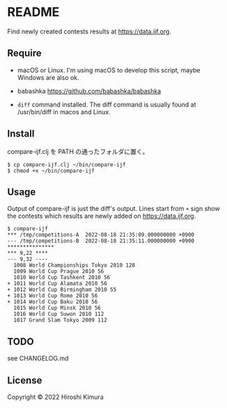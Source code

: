 # README

Find newly created contests results at https://data.ijf.org.

## Require

* macOS or Linux. I'm using macOS to develop this script,
maybe Windows are also ok.

* babashka
https://github.com/babashka/babashka

* `diff` command installed.
The diff command is usually found at /usr/bin/diff in macos and Linux.

## Install
compare-ijf.clj を PATH の通ったフォルダに置く。

    $ cp compare-ijf.clj ~/bin/compare-ijf
    $ chmod +x ~/bin/compare-ijf

## Usage

Output of compare-ijf is just the diff's output.
Lines start from `+` sign show the contests which results are newly added on
https://data.ijf.org.

```
$ compare-ijf
*** /tmp/competitions-A  2022-08-18 21:35:09.000000000 +0900
--- /tmp/competitions-B  2022-08-18 21:35:11.000000000 +0900
***************
*** 9,22 ****
--- 9,32 ----
  1008 World Championships Tokyo 2010 128
  1009 World Cup Prague 2010 56
  1010 World Cup Tashkent 2010 56
+ 1011 World Cup Alamata 2010 56
+ 1012 World Cup Birmingham 2010 55
+ 1013 World Cup Rome 2010 56
+ 1014 World Cup Baku 2010 56
  1015 World Cup Minsk 2010 56
  1016 World Cup Suwon 2010 112
  1017 Grand Slam Tokyo 2009 112
```

## TODO

see CHANGELOG.md

## License

Copyright &copy; 2022 Hiroshi Kimura
